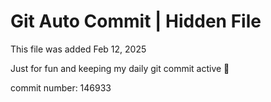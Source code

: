 # Git Auto Commit | Hidden File

This file was added Feb 12, 2025

Just for fun and keeping my daily git commit active 🤪

commit number: 146933
